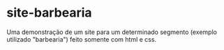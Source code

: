 # site-barbearia

Uma demonstração de um site para um determinado segmento (exemplo utilizado "barbearia") feito somente com html e css. 
